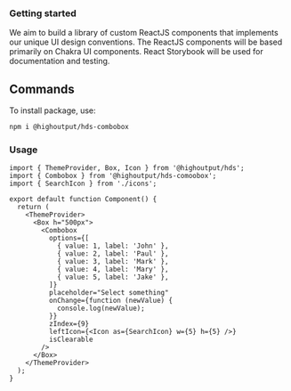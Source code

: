 ### Getting started

We aim to build a library of custom ReactJS components that implements our unique UI design conventions. The ReactJS components will be based primarily on Chakra UI components. React Storybook will be used for documentation and testing.

## Commands

To install package, use:

```bash
npm i @highoutput/hds-combobox
```

### Usage

```tsx
import { ThemeProvider, Box, Icon } from '@highoutput/hds';
import { Combobox } from '@highoutput/hds-comoobox';
import { SearchIcon } from './icons';

export default function Component() {
  return (
    <ThemeProvider>
      <Box h="500px">
        <Combobox
          options={[
            { value: 1, label: 'John' },
            { value: 2, label: 'Paul' },
            { value: 3, label: 'Mark' },
            { value: 4, label: 'Mary' },
            { value: 5, label: 'Jake' },
          ]}
          placeholder="Select something"
          onChange={function (newValue) {
            console.log(newValue);
          }}
          zIndex={9}
          leftIcon={<Icon as={SearchIcon} w={5} h={5} />}
          isClearable
        />
      </Box>
    </ThemeProvider>
  );
}
```

